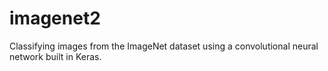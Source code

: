 # imagenet2
Classifying images from the ImageNet dataset using a convolutional neural network built in Keras.

